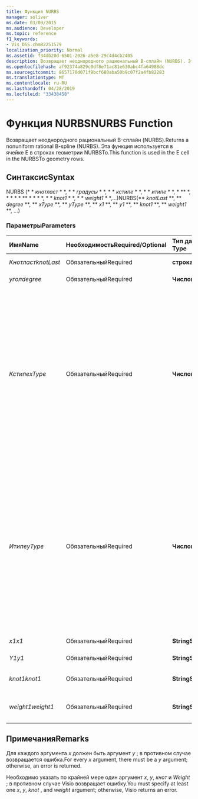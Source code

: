 ```yaml
---
title: Функция NURBS
manager: soliver
ms.date: 03/09/2015
ms.audience: Developer
ms.topic: reference
f1_keywords:
- Vis_DSS.chm82251579
localization_priority: Normal
ms.assetid: f34db20d-6501-2026-a5e8-29c4d4cb2405
description: Возвращает неоднородного рациональный B-сплайн (NURBS). Эта функция используется в ячейке E в строках геометрии NURBSTo.
ms.openlocfilehash: af92374a829c0df8e71ac81e630abc4fa64988dc
ms.sourcegitcommit: 8657170d071f9bcf680aba50b9c07f2a4fb82283
ms.translationtype: MT
ms.contentlocale: ru-RU
ms.lasthandoff: 04/28/2019
ms.locfileid: "33438458"
---
```

# <a name="nurbs-function"></a><span data-ttu-id="3befc-104">Функция NURBS</span><span class="sxs-lookup"><span data-stu-id="3befc-104">NURBS Function</span></span>

<span data-ttu-id="3befc-105">Возвращает неоднородного рациональный B-сплайн (NURBS).</span><span class="sxs-lookup"><span data-stu-id="3befc-105">Returns a nonuniform rational B-spline (NURBS).</span></span> <span data-ttu-id="3befc-106">Эта функция используется в ячейке E в строках геометрии NURBSTo.</span><span class="sxs-lookup"><span data-stu-id="3befc-106">This function is used in the E cell in the NURBSTo geometry rows.</span></span>
  
## <a name="syntax"></a><span data-ttu-id="3befc-107">Синтаксис</span><span class="sxs-lookup"><span data-stu-id="3befc-107">Syntax</span></span>

<span data-ttu-id="3befc-108">NURBS (\* \* *кнотласт* \* \*, \* \* *градусы* \* \*, \* \* *кстипе* \* \*, \* \* *итипе* \* \*, \* \*\* \*, \* \* \* \* \*\* \* \* \* \*, \* \* *knot1* \* \*, \* \* *weight1* \* \*,...)</span><span class="sxs-lookup"><span data-stu-id="3befc-108">NURBS(\*\* *knotLast* \*\*, \*\* *degree* \*\*, \*\* *xType* \*\*, \*\* *yType* \*\*, \*\* *x1* \*\*, \*\* *y1* \*\*, \*\* *knot1* \*\*, \*\* *weight1* \*\*, ...)</span></span> 
  
### <a name="parameters"></a><span data-ttu-id="3befc-109">Параметры</span><span class="sxs-lookup"><span data-stu-id="3befc-109">Parameters</span></span>

|<span data-ttu-id="3befc-110">**Имя**</span><span class="sxs-lookup"><span data-stu-id="3befc-110">**Name**</span></span>|<span data-ttu-id="3befc-111">**Необходимость**</span><span class="sxs-lookup"><span data-stu-id="3befc-111">**Required/Optional**</span></span>|<span data-ttu-id="3befc-112">**Тип данных**</span><span class="sxs-lookup"><span data-stu-id="3befc-112">**Data Type**</span></span>|<span data-ttu-id="3befc-113">**Описание**</span><span class="sxs-lookup"><span data-stu-id="3befc-113">**Description**</span></span>|
|:-----|:-----|:-----|:-----|
| <span data-ttu-id="3befc-114">_Кнотласт_</span><span class="sxs-lookup"><span data-stu-id="3befc-114">_knotLast_</span></span> <br/> |<span data-ttu-id="3befc-115">Обязательный</span><span class="sxs-lookup"><span data-stu-id="3befc-115">Required</span></span>  <br/> |<span data-ttu-id="3befc-116">**строка**</span><span class="sxs-lookup"><span data-stu-id="3befc-116">**string**</span></span> <br/> | <span data-ttu-id="3befc-117">Последнее кнот.</span><span class="sxs-lookup"><span data-stu-id="3befc-117">The last knot.</span></span>  <br/> |
| <span data-ttu-id="3befc-118">_угол_</span><span class="sxs-lookup"><span data-stu-id="3befc-118">_degree_</span></span> <br/> |<span data-ttu-id="3befc-119">Обязательный</span><span class="sxs-lookup"><span data-stu-id="3befc-119">Required</span></span>  <br/> |<span data-ttu-id="3befc-120">**Числовой**</span><span class="sxs-lookup"><span data-stu-id="3befc-120">**Numeric**</span></span> <br/> |<span data-ttu-id="3befc-121">Степень сплайна.</span><span class="sxs-lookup"><span data-stu-id="3befc-121">The spline's degree.</span></span>  <br/> |
| <span data-ttu-id="3befc-122">_Кстипе_</span><span class="sxs-lookup"><span data-stu-id="3befc-122">_xType_</span></span> <br/> |<span data-ttu-id="3befc-123">Обязательный</span><span class="sxs-lookup"><span data-stu-id="3befc-123">Required</span></span>  <br/> |<span data-ttu-id="3befc-124">**Числовой**</span><span class="sxs-lookup"><span data-stu-id="3befc-124">**Numeric**</span></span> <br/> |<span data-ttu-id="3befc-125">Указывает способ интерпретации входных данных _x_ .</span><span class="sxs-lookup"><span data-stu-id="3befc-125">Specifies how to interpret the  _x_ input data.</span></span> <span data-ttu-id="3befc-126">Если _кстипе_ имеет значение 0, все входные данные _x_ интерпретируются как процент ширины.</span><span class="sxs-lookup"><span data-stu-id="3befc-126">If  _xType_ is 0, all  _x_ input data is interpreted as a percentage of Width.</span></span> <span data-ttu-id="3befc-127">Если _кстипе_ имеет значение 1, все входные данные _x_ интерпретируются как локальные координаты.</span><span class="sxs-lookup"><span data-stu-id="3befc-127">If  _xType_ is 1, all  _x_ input data is interpreted as local coordinates.</span></span>  <br/> |
| <span data-ttu-id="3befc-128">_Итипе_</span><span class="sxs-lookup"><span data-stu-id="3befc-128">_yType_</span></span> <br/> |<span data-ttu-id="3befc-129">Обязательный</span><span class="sxs-lookup"><span data-stu-id="3befc-129">Required</span></span>  <br/> |<span data-ttu-id="3befc-130">**Числовой**</span><span class="sxs-lookup"><span data-stu-id="3befc-130">**Numeric**</span></span> <br/> |<span data-ttu-id="3befc-131">Указывает способ интерпретации входных данных _y_ .</span><span class="sxs-lookup"><span data-stu-id="3befc-131">Specifies how to interpret the  _y_ input data.</span></span> <span data-ttu-id="3befc-132">Если _итипе_ имеет значение 0, все входные данные _y_ интерпретируются как процент от высоты.</span><span class="sxs-lookup"><span data-stu-id="3befc-132">If  _yType_ is 0, all  _y_ input data is interpreted as a percentage of Height.</span></span> <span data-ttu-id="3befc-133">Если _итипе_ имеет значение 1, все входные данные _y_ интерпретируются как локальные координаты.</span><span class="sxs-lookup"><span data-stu-id="3befc-133">If  _yType_ is 1, all  _y_ input data is interpreted as local coordinates.</span></span>  <br/> |
| <span data-ttu-id="3befc-134">_x1_</span><span class="sxs-lookup"><span data-stu-id="3befc-134">_x1_</span></span> <br/> |<span data-ttu-id="3befc-135">Обязательный</span><span class="sxs-lookup"><span data-stu-id="3befc-135">Required</span></span>  <br/> |<span data-ttu-id="3befc-136">**String**</span><span class="sxs-lookup"><span data-stu-id="3befc-136">**String**</span></span> <br/> |<span data-ttu-id="3befc-137">Координата x.</span><span class="sxs-lookup"><span data-stu-id="3befc-137">An x-coordinate.</span></span>  <br/> |
| <span data-ttu-id="3befc-138">_Y1_</span><span class="sxs-lookup"><span data-stu-id="3befc-138">_y1_</span></span> <br/> |<span data-ttu-id="3befc-139">Обязательный</span><span class="sxs-lookup"><span data-stu-id="3befc-139">Required</span></span>  <br/> |<span data-ttu-id="3befc-140">**String**</span><span class="sxs-lookup"><span data-stu-id="3befc-140">**String**</span></span> <br/> |<span data-ttu-id="3befc-141">Координата y.</span><span class="sxs-lookup"><span data-stu-id="3befc-141">A y-coordinate.</span></span>  <br/> |
| <span data-ttu-id="3befc-142">_knot1_</span><span class="sxs-lookup"><span data-stu-id="3befc-142">_knot1_</span></span> <br/> |<span data-ttu-id="3befc-143">Обязательный</span><span class="sxs-lookup"><span data-stu-id="3befc-143">Required</span></span>  <br/> |<span data-ttu-id="3befc-144">**String**</span><span class="sxs-lookup"><span data-stu-id="3befc-144">**String**</span></span> <br/> |<span data-ttu-id="3befc-145">Объект кнот на B — сплайн.</span><span class="sxs-lookup"><span data-stu-id="3befc-145">A knot on the B-spline.</span></span>  <br/> |
| <span data-ttu-id="3befc-146">_weight1_</span><span class="sxs-lookup"><span data-stu-id="3befc-146">_weight1_</span></span> <br/> |<span data-ttu-id="3befc-147">Обязательный</span><span class="sxs-lookup"><span data-stu-id="3befc-147">Required</span></span>  <br/> |<span data-ttu-id="3befc-148">**String**</span><span class="sxs-lookup"><span data-stu-id="3befc-148">**String**</span></span> <br/> |<span data-ttu-id="3befc-149">Вес для сбалансированного сплайна.</span><span class="sxs-lookup"><span data-stu-id="3befc-149">A weight on the B-spline.</span></span>  <br/> |
   
## <a name="remarks"></a><span data-ttu-id="3befc-150">Примечания</span><span class="sxs-lookup"><span data-stu-id="3befc-150">Remarks</span></span>

<span data-ttu-id="3befc-151">Для каждого аргумента *x* должен быть аргумент *y* ; в противном случае возвращается ошибка.</span><span class="sxs-lookup"><span data-stu-id="3befc-151">For every  *x*  argument, there must be a  *y*  argument; otherwise, an error is returned.</span></span> 
  
<span data-ttu-id="3befc-152">Необходимо указать по крайней мере один аргумент *x*, *y*, *кнот* и *Weight* ; в противном случае Visio возвращает ошибку.</span><span class="sxs-lookup"><span data-stu-id="3befc-152">You must specify at least one  *x*, *y*, *knot*  , and  *weight*  argument; otherwise, Visio returns an error.</span></span> 
  

